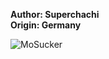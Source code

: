 <b>Author: Superchachi</b><br>
<b>Origin: Germany</b><br>

![MoSucker](https://github.com/yuankong666/Ultimate-RAT-Collection/assets/128066597/11d47eb2-e4ef-4b99-afae-86fbe799eb88)
